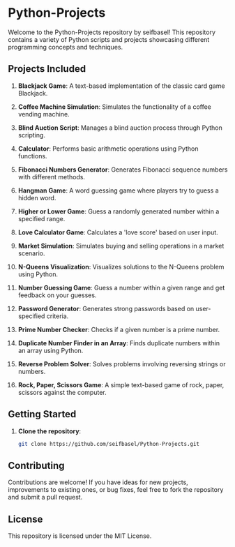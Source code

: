 # Python-Projects

Welcome to the Python-Projects repository by seifbasel! This repository contains a variety of Python scripts and projects showcasing different programming concepts and techniques.

## Projects Included

1. **Blackjack Game**: A text-based implementation of the classic card game Blackjack.

2. **Coffee Machine Simulation**: Simulates the functionality of a coffee vending machine.

3. **Blind Auction Script**: Manages a blind auction process through Python scripting.

4. **Calculator**: Performs basic arithmetic operations using Python functions.

5. **Fibonacci Numbers Generator**: Generates Fibonacci sequence numbers with different methods.

6. **Hangman Game**: A word guessing game where players try to guess a hidden word.

7. **Higher or Lower Game**: Guess a randomly generated number within a specified range.

8. **Love Calculator Game**: Calculates a 'love score' based on user input.

9. **Market Simulation**: Simulates buying and selling operations in a market scenario.

10. **N-Queens Visualization**: Visualizes solutions to the N-Queens problem using Python.

11. **Number Guessing Game**: Guess a number within a given range and get feedback on your guesses.

12. **Password Generator**: Generates strong passwords based on user-specified criteria.

13. **Prime Number Checker**: Checks if a given number is a prime number.

14. **Duplicate Number Finder in an Array**: Finds duplicate numbers within an array using Python.

15. **Reverse Problem Solver**: Solves problems involving reversing strings or numbers.

16. **Rock, Paper, Scissors Game**: A simple text-based game of rock, paper, scissors against the computer.

## Getting Started

1. **Clone the repository**:
   ```bash
   git clone https://github.com/seifbasel/Python-Projects.git

## Contributing

Contributions are welcome! If you have ideas for new projects, improvements to existing ones, or bug fixes, feel free to fork the repository and submit a pull request.

## License

This repository is licensed under the MIT License.